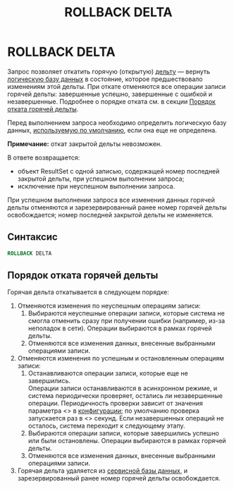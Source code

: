 ﻿---
layout: default
title: ROLLBACK DELTA
nav_order: 29
parent: Запросы SQL+
grand_parent: Справочная информация
has_children: false
has_toc: false
---

# ROLLBACK DELTA

Запрос позволяет откатить горячую (открытую) [дельту](../../../Обзор_понятий_компонентов_и_связей/Основные_понятия/Дельта/Дельта.md) — 
вернуть [логическую базу данных](../../../Обзор_понятий_компонентов_и_связей/Основные_понятия/Логическая_база_данных/Логическая_база_данных.md) 
в состояние, которое предшествовало изменениям этой дельты. При откате отменяются все операции записи горячей 
дельты: завершенные успешно, завершенные с ошибкой и незавершенные. Подробнее о порядке отката см. 
в секции [Порядок отката горячей дельты](#порядок-отката-горячей-дельты).

Перед выполнением запроса необходимо определить логическую базу данных, [используемую по умолчанию](../../../Работа_с_системой/Другие_функции/Определение_логической_БД_по_умолчанию/Определение_логической_БД_по_умолчанию.md), 
если она еще не определена.

**Примечание:** откат закрытой дельты невозможен.

В ответе возвращается:
*   объект ResultSet c одной записью, содержащей номер последней закрытой дельты, при успешном выполнении 
    запроса;
*   исключение при неуспешном выполнении запроса.

При успешном выполнении запроса все изменения данных горячей дельты отменяются и зарезервированный ранее 
номер горячей дельты освобождается; номер последней закрытой дельты не изменяется.

## Синтаксис

```sql
ROLLBACK DELTA
```

## Порядок отката горячей дельты

Горячая дельта откатывается в следующем порядке:
1. Отменяются изменения по неуспешным операциям записи: 
   1. Выбираются неуспешные операции записи, которые система не смогла отменить 
   сразу при получении ошибки (например, из-за неполадок в сети). Операции выбираются в рамках горячей дельты.
   2. Отменяются все изменения данных, внесенные выбранными операциями записи.
2. Отменяются изменения по успешным и остановленным операциям записи:
   1. Останавливаются операции записи, которые еще не завершились. <br>Операции записи останавливаются 
      в асинхронном режиме, и система периодически проверяет, остались ли незавершенные операции. Периодичность 
      проверки зависит от значения параметра <> в [конфигурации](../../../Эксплуатация/Конфигурация/Конфигурация.md); 
      по умолчанию проверка запускается раз в <> секунд. Если незавершенных операций не осталось, система 
      переходит к следующему этапу.
   2. Выбираются операции записи, которые завершились успешно или были остановлены. Операции выбираются в 
      рамках горячей дельты.
   3. Отменяются все изменения данных, внесенные выбранными операциями записи.
3. Горячая дельта удаляется из [сервисной базы данных](../../../Обзор_понятий_компонентов_и_связей/Основные_понятия/Сервисная_база_данных/Сервисная_база_данных.md), 
   и зарезервированный ранее номер горячей дельты освобождается.